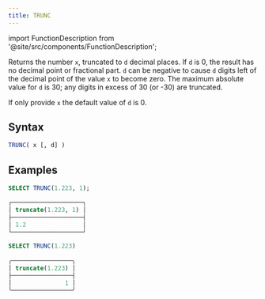 ```yaml
---
title: TRUNC
---
```

import FunctionDescription from '@site/src/components/FunctionDescription';

<FunctionDescription description="Introduced or updated: v1.2.756"/>

Returns the number `x`, truncated to `d` decimal places. If `d` is 0, the result has no decimal point or fractional part. `d` can be negative to cause `d` digits left of the decimal point of the value `x` to become zero. The maximum absolute value for `d` is 30; any digits in excess of 30 (or -30) are truncated.

If only provide `x` the default value of `d` is 0.

## Syntax

```sql
TRUNC( x [, d] )
```

## Examples

```sql
SELECT TRUNC(1.223, 1);

┌────────────────────┐
│ truncate(1.223, 1) │
├────────────────────┤
│ 1.2                │
└────────────────────┘

SELECT TRUNC(1.223)
    
╭─────────────────╮
│ truncate(1.223) │
├─────────────────┤
│               1 │
╰─────────────────╯

```